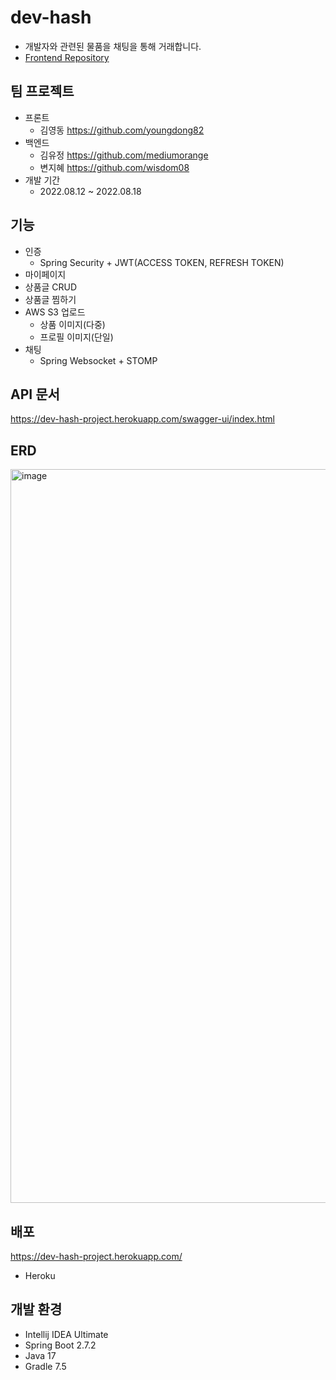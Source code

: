# dev-hash
- 개발자와 관련된 물품을 채팅을 통해 거래합니다. 
- [Frontend Repository](https://github.com/youngdong82/dev-hash)

## 팀 프로젝트
- 프론트
  - 김영동 https://github.com/youngdong82
- 백엔드
  - 김유정 https://github.com/mediumorange
  - 변지혜 https://github.com/wisdom08
- 개발 기간
  - 2022.08.12 ~ 2022.08.18

## 기능
- 인증
  - Spring Security + JWT(ACCESS TOKEN, REFRESH TOKEN)
- 마이페이지
- 상품글 CRUD
- 상품글 찜하기
- AWS S3 업로드
  - 상품 이미지(다중)
  - 프로필 이미지(단일)
- 채팅
  - Spring Websocket + STOMP

## API 문서
https://dev-hash-project.herokuapp.com/swagger-ui/index.html

## ERD
<img width="1174" alt="image" src="https://user-images.githubusercontent.com/61692282/184932454-b9830893-fc7d-44c1-aca2-28a9343b6e44.png">


## 배포
https://dev-hash-project.herokuapp.com/
- Heroku

## 개발 환경
- Intellij IDEA Ultimate
- Spring Boot 2.7.2
- Java 17
- Gradle 7.5

